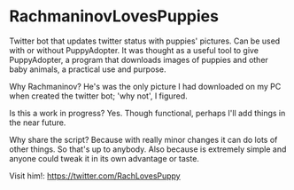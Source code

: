 # RachmaninovLovesPuppies
Twitter bot that updates twitter status with puppies' pictures. Can be used with or without PuppyAdopter. It was thought as a useful tool to give PuppyAdopter, a program that downloads images of puppies and other baby animals, a practical use and purpose. 

Why Rachmaninov? He's was the only picture I had downloaded on my PC when created the twitter bot; 'why not', I figured.

Is this a work in progress? Yes. Though functional, perhaps I'll add things in the near future.

Why share the script? Because with really minor changes it can do lots of other things. So that's up to anybody. Also because is extremely simple and anyone could tweak it in its own advantage or taste. 

Visit him!: https://twitter.com/RachLovesPuppy
